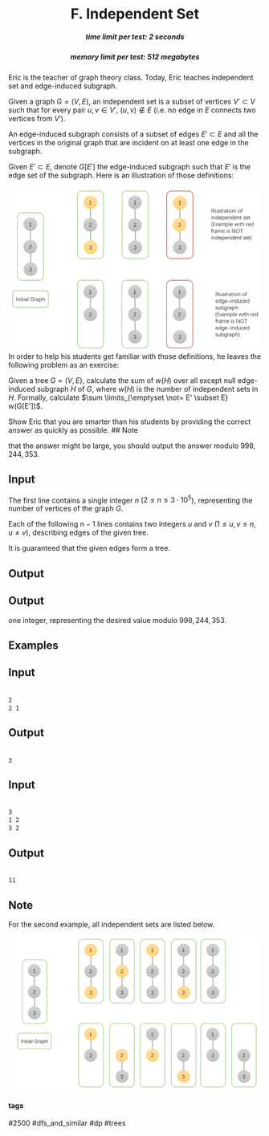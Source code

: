 <h1 style='text-align: center;'> F. Independent Set</h1>

<h5 style='text-align: center;'>time limit per test: 2 seconds</h5>
<h5 style='text-align: center;'>memory limit per test: 512 megabytes</h5>

Eric is the teacher of graph theory class. Today, Eric teaches independent set and edge-induced subgraph.

Given a graph $G=(V,E)$, an independent set is a subset of vertices $V' \subset V$ such that for every pair $u,v \in V'$, $(u,v) \not \in E$ (i.e. no edge in $E$ connects two vertices from $V'$).

An edge-induced subgraph consists of a subset of edges $E' \subset E$ and all the vertices in the original graph that are incident on at least one edge in the subgraph.

Given $E' \subset E$, denote $G[E']$ the edge-induced subgraph such that $E'$ is the edge set of the subgraph. Here is an illustration of those definitions:

 ![](images/1919834c663d1908a2c59bdf583b2e7acc0be1b6.png) In order to help his students get familiar with those definitions, he leaves the following problem as an exercise:

Given a tree $G=(V,E)$, calculate the sum of $w(H)$ over all except null edge-induced subgraph $H$ of $G$, where $w(H)$ is the number of independent sets in $H$. Formally, calculate $\sum \limits_{\emptyset \not= E' \subset E} w(G[E'])$.

Show Eric that you are smarter than his students by providing the correct answer as quickly as possible. ## Note

 that the answer might be large, you should output the answer modulo $998,244,353$.

## Input

The first line contains a single integer $n$ ($2 \le n \le 3 \cdot 10^5$), representing the number of vertices of the graph $G$.

Each of the following $n-1$ lines contains two integers $u$ and $v$ ($1 \le u,v \le n$, $u \not= v$), describing edges of the given tree.

It is guaranteed that the given edges form a tree.

## Output

## Output

 one integer, representing the desired value modulo $998,244,353$.

## Examples

## Input


```

2
2 1

```
## Output


```

3

```
## Input


```

3
1 2
3 2

```
## Output


```

11

```
## Note

For the second example, all independent sets are listed below.

 ![](images/0a71ae0b64135b4d95d039f1c70a1edbbc49d59a.png) 

#### tags 

#2500 #dfs_and_similar #dp #trees 